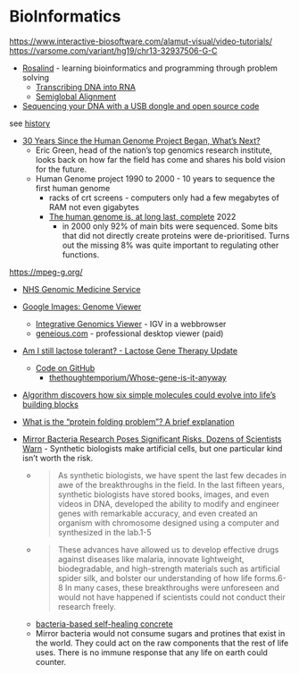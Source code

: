 BioInformatics
==============

https://www.interactive-biosoftware.com/alamut-visual/video-tutorials/
https://varsome.com/variant/hg19/chr13-32937506-G-C

* [Rosalind](http://rosalind.info/) - learning bioinformatics and programming through problem solving
    * [Transcribing DNA into RNA](http://rosalind.info/problems/rna/)
    * [Semiglobal Alignment](http://rosalind.info/problems/smgb/)
* [Sequencing your DNA with a USB dongle and open source code](https://stackoverflow.blog/2021/12/24/sequencing-your-dna-with-a-usb-dongle-and-open-source-code/)

see [history](./historyOfComputing.md)

* [30 Years Since the Human Genome Project Began, What’s Next?](https://www.wired.com/story/30-years-since-the-human-genome-project-began-whats-next/)
    * Eric Green, head of the nation’s top genomics research institute, looks back on how far the field has come and shares his bold vision for the future.
    * Human Genome project 1990 to 2000 - 10 years to sequence the first human genome
        * racks of crt screens - computers only had a few megabytes of RAM not even gigabytes
        * [The human genome is, at long last, complete](https://www.rockefeller.edu/news/32087-the-human-genome-is-at-long-last-complete/) 2022
            * in 2000 only 92% of main bits were sequenced. Some bits that did not directly create proteins were de-prioritised. Turns out the missing 8% was quite important to regulating other functions.

https://mpeg-g.org/

* [NHS Genomic Medicine Service](https://www.england.nhs.uk/genomics/nhs-genomic-med-service/)

* [Google Images: Genome Viewer](https://www.google.com/search?q=genome+viewer&tbm=isch)
    * [Integrative Genomics Viewer](http://igv.org/) - IGV in a webbrowser
    * [geneious.com](https://www.geneious.com/) - professional desktop viewer (paid)


* [Am I still lactose tolerant? - Lactose Gene Therapy Update](https://youtu.be/aoczYXJeMY4)
    * [Code on GitHub](https://youtu.be/aoczYXJeMY4?t=584)
        * [thethoughtemporium/Whose-gene-is-it-anyway](https://github.com/thethoughtemporium/Whose-gene-is-it-anyway)


* [Algorithm discovers how six simple molecules could evolve into life’s building blocks](https://www.chemistryworld.com/news/algorithm-discovers-how-six-simple-molecules-could-evolve-into-lifes-building-blocks/4012505.article)

* [What is the “protein folding problem”? A brief explanation](https://rootsofprogress.org/alphafold-protein-folding-explainer)

* [Mirror Bacteria Research Poses Significant Risks, Dozens of Scientists Warn](https://www.the-scientist.com/mirror-bacteria-research-poses-significant-risks-dozens-of-scientists-warn-72419) - Synthetic biologists make artificial cells, but one particular kind isn’t worth the risk.
    * > As synthetic biologists, we have spent the last few decades in awe of the breakthroughs in the field. In the last fifteen years, synthetic biologists have stored books, images, and even videos in DNA, developed the ability to modify and engineer genes with remarkable accuracy, and even created an organism with chromosome designed using a computer and synthesized in the lab.1-5
    * > These advances have allowed us to develop effective drugs against diseases like malaria, innovate lightweight, biodegradable, and high-strength materials such as artificial spider silk, and bolster our understanding of how life forms.6-8 In many cases, these breakthroughs were unforeseen and would not have happened if scientists could not conduct their research freely.
    * [bacteria-based self-healing concrete](https://www.sciencedirect.com/science/article/abs/pii/S2352710222000511)
    * Mirror bacteria would not consume sugars and protines that exist in the world. They could act on the raw components that the rest of life uses. There is no immune response that any life on earth could counter.
